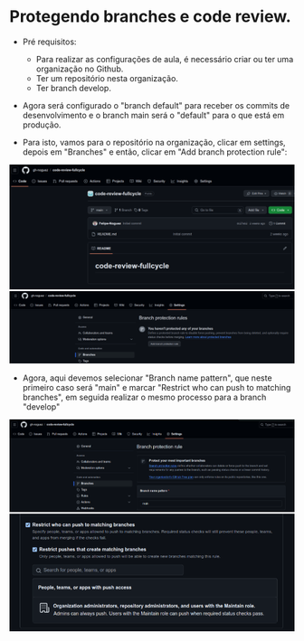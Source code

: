 # Protegendo branches e code review.

- Pré requisitos:
    - Para realizar as configurações de aula, é necessário criar ou ter uma organização no Github.
    - Ter um repositório nesta organização.
    - Ter branch develop.

- Agora será configurado o "branch default" para receber os commits de desenvolvimento e o branch main será o "default" para o que está em produção.

- Para isto, vamos para o repositório na organização, clicar em settings, depois em "Branches" e então, clicar em "Add branch protection rule":

 ![alt text](image.png)
 ![alt text](image-1.png)

- Agora, aqui devemos selecionar "Branch name pattern", que neste primeiro caso será "main" e marcar "Restrict who can push to matching branches", em seguida realizar o mesmo processo para a branch "develop"

 ![alt text](image-2.png)
 ![alt text](image-3.png)